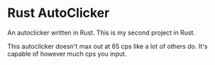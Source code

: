 # Rust AutoClicker
An autoclicker written in Rust. This is my second project in Rust.

This autoclicker doesn't max out at 65 cps like a lot of others do. It's capable of however much cps you input.